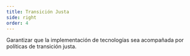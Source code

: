 ```yaml
---
title: Transición Justa
side: right
order: 4
---
```

Garantizar que la implementación de tecnologías sea acompañada por políticas de transición justa.
